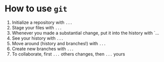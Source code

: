 # How to use `git`
 1. Initialize a repository with `...`
 2. Stage your files with `...`
 3. Whenever you made a substantial change, put it into the history with `...
 4. See your history with `...`
 5. Move around (history and branches!) with `...`
 6. Create new branches with `...`
 7. To collaborate, first `...` others changes, then `...` yours
